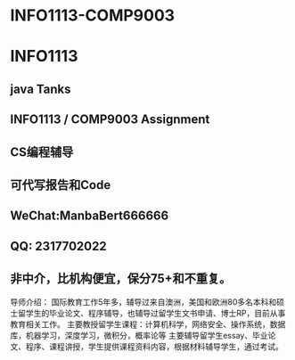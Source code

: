 # INFO1113-COMP9003
# INFO1113

## java Tanks
## INFO1113 / COMP9003 Assignment


## CS编程辅导  

## 可代写报告和Code

## WeChat:ManbaBert666666 

## QQ: 2317702022  

## 非中介，比机构便宜，保分75+和不重复。  

导师介绍：
国际教育工作5年多，辅导过来自澳洲，美国和欧洲80多名本科和硕士留学生的毕业论文、程序辅导，也辅导过留学生文书申请、博士RP，目前从事教育相关工作。
主要教授留学生课程：计算机科学，网络安全、操作系统，数据库，机器学习，深度学习，微积分，概率论等
主要辅导留学生essay、毕业论文、程序、课程讲授，学生提供课程资料内容，根据材料辅导学生，通过考试。

